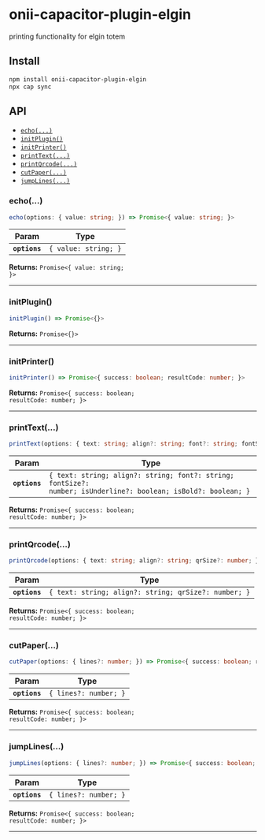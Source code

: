 # onii-capacitor-plugin-elgin

printing functionality for elgin totem

## Install

```bash
npm install onii-capacitor-plugin-elgin
npx cap sync
```

## API

<docgen-index>

* [`echo(...)`](#echo)
* [`initPlugin()`](#initplugin)
* [`initPrinter()`](#initprinter)
* [`printText(...)`](#printtext)
* [`printQrcode(...)`](#printqrcode)
* [`cutPaper(...)`](#cutpaper)
* [`jumpLines(...)`](#jumplines)

</docgen-index>

<docgen-api>
<!--Update the source file JSDoc comments and rerun docgen to update the docs below-->

### echo(...)

```typescript
echo(options: { value: string; }) => Promise<{ value: string; }>
```

| Param         | Type                            |
| ------------- | ------------------------------- |
| **`options`** | <code>{ value: string; }</code> |

**Returns:** <code>Promise&lt;{ value: string; }&gt;</code>

--------------------


### initPlugin()

```typescript
initPlugin() => Promise<{}>
```

**Returns:** <code>Promise&lt;{}&gt;</code>

--------------------


### initPrinter()

```typescript
initPrinter() => Promise<{ success: boolean; resultCode: number; }>
```

**Returns:** <code>Promise&lt;{ success: boolean; resultCode: number; }&gt;</code>

--------------------


### printText(...)

```typescript
printText(options: { text: string; align?: string; font?: string; fontSize?: number; isUnderline?: boolean; isBold?: boolean; }) => Promise<{ success: boolean; resultCode: number; }>
```

| Param         | Type                                                                                                                      |
| ------------- | ------------------------------------------------------------------------------------------------------------------------- |
| **`options`** | <code>{ text: string; align?: string; font?: string; fontSize?: number; isUnderline?: boolean; isBold?: boolean; }</code> |

**Returns:** <code>Promise&lt;{ success: boolean; resultCode: number; }&gt;</code>

--------------------


### printQrcode(...)

```typescript
printQrcode(options: { text: string; align?: string; qrSize?: number; }) => Promise<{ success: boolean; resultCode: number; }>
```

| Param         | Type                                                            |
| ------------- | --------------------------------------------------------------- |
| **`options`** | <code>{ text: string; align?: string; qrSize?: number; }</code> |

**Returns:** <code>Promise&lt;{ success: boolean; resultCode: number; }&gt;</code>

--------------------


### cutPaper(...)

```typescript
cutPaper(options: { lines?: number; }) => Promise<{ success: boolean; resultCode: number; }>
```

| Param         | Type                             |
| ------------- | -------------------------------- |
| **`options`** | <code>{ lines?: number; }</code> |

**Returns:** <code>Promise&lt;{ success: boolean; resultCode: number; }&gt;</code>

--------------------


### jumpLines(...)

```typescript
jumpLines(options: { lines?: number; }) => Promise<{ success: boolean; resultCode: number; }>
```

| Param         | Type                             |
| ------------- | -------------------------------- |
| **`options`** | <code>{ lines?: number; }</code> |

**Returns:** <code>Promise&lt;{ success: boolean; resultCode: number; }&gt;</code>

--------------------

</docgen-api>
